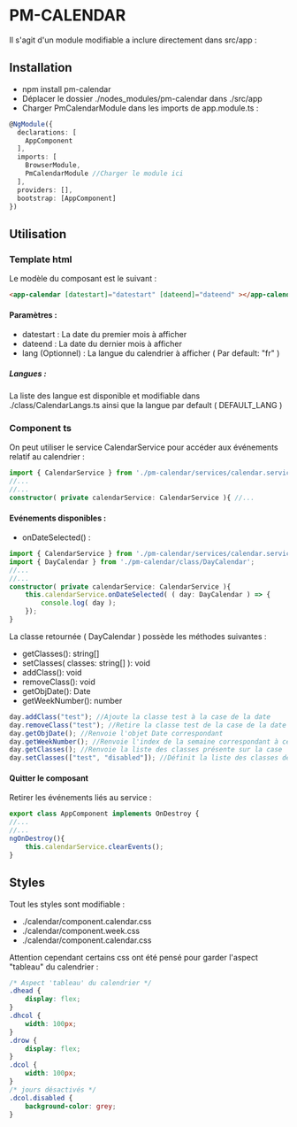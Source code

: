 # PM-CALENDAR
Il s'agit d'un module modifiable a inclure directement dans src/app : 

## Installation
- npm install pm-calendar
- Déplacer le dossier ./nodes_modules/pm-calendar dans ./src/app
- Charger PmCalendarModule dans les imports de app.module.ts : 
```typescript
@NgModule({
  declarations: [
    AppComponent
  ],
  imports: [
    BrowserModule,
    PmCalendarModule //Charger le module ici
  ],
  providers: [],
  bootstrap: [AppComponent]
})
```

## Utilisation

### Template html

Le modèle du composant est le suivant : 
```html
<app-calendar [datestart]="datestart" [dateend]="dateend" ></app-calendar>
```
#### Paramètres : 
- datestart : La date du premier mois à afficher
- dateend : La date du dernier mois à afficher
- lang (Optionnel) : La langue du calendrier à afficher ( Par default: "fr" )

##### Langues : 
La liste des langue est disponible et modifiable dans ./class/CalendarLangs.ts ainsi que la langue par default ( DEFAULT_LANG )

### Component ts
On peut utiliser le service CalendarService pour accéder aux événements relatif au calendrier :
```typescript
import { CalendarService } from './pm-calendar/services/calendar.service';
//...
//...
constructor( private calendarService: CalendarService ){ //...
```
#### Evénements disponibles : 

- onDateSelected() : 
```typescript
import { CalendarService } from './pm-calendar/services/calendar.service';
import { DayCalendar } from './pm-calendar/class/DayCalendar';
//...
//...
constructor( private calendarService: CalendarService ){
	this.calendarService.onDateSelected( ( day: DayCalendar ) => {
	    console.log( day );
	});
}
```
La classe retournée ( DayCalendar ) possède les méthodes suivantes : 

- getClasses(): string[]
- setClasses( classes: string[] ): void
- addClass(): void
- removeClass(): void
- getObjDate(): Date
- getWeekNumber(): number
```typescript
day.addClass("test"); //Ajoute la classe test à la case de la date
day.removeClass("test"); //Retire la classe test de la case de la date
day.getObjDate(); //Renvoie l'objet Date correspondant
day.getWeekNumber(); //Renvoie l'index de la semaine correspondant à ce jour dans le mois
day.getClasses(); //Renvoie la liste des classes présente sur la case
day.setClasses(["test", "disabled"]); //Définit la liste des classes de la case
```
#### Quitter le composant 
Retirer les événements liés au service : 
```typescript
export class AppComponent implements OnDestroy {
//...
//...
ngOnDestroy(){
	this.calendarService.clearEvents();
}
```

## Styles

Tout les styles sont modifiable :

- ./calendar/component.calendar.css
- ./calendar/component.week.css
- ./calendar/component.calendar.css

Attention cependant certains css ont été pensé pour garder l'aspect "tableau" du calendrier : 
```css
/* Aspect 'tableau' du calendrier */
.dhead {
    display: flex;
}
.dhcol {
    width: 100px;
}
.drow {
    display: flex;
}
.dcol {
    width: 100px;
}
/* jours désactivés */
.dcol.disabled {
    background-color: grey;
}
```